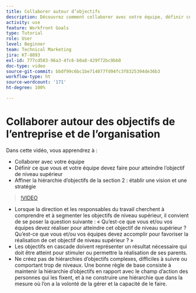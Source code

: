 ```yaml
---
title: Collaborer autour d’objectifs
description: Découvrez comment collaborer avec votre équipe, définir ce que vous et votre équipe devez faire pour atteindre l’objectif de niveau supérieur et affiner votre hiérarchie d’objectifs.
activity: use
feature: Workfront Goals
type: Tutorial
role: User
level: Beginner
team: Technical Marketing
jira: KT-8893
exl-id: 777cd503-96a3-4fc6-b0a8-429f72bc9bb0
doc-type: video
source-git-commit: bbdf99c6bc1be714077fd94fc3f8325394de36b3
workflow-type: ht
source-wordcount: '171'
ht-degree: 100%

---
```


# Collaborer autour des objectifs de l’entreprise et de l’organisation

Dans cette vidéo, vous apprendrez à :

* Collaborer avec votre équipe
* Définir ce que vous et votre équipe devez faire pour atteindre l’objectif de niveau supérieur
* Affiner la hiérarchie d’objectifs de la section 2 : établir une vision et une stratégie

>[!VIDEO](https://video.tv.adobe.com/v/3416015/?quality=12&learn=on&enablevpops=1&captions=fre_fr)

<!--
Pro-tips graphic
-->

* Lorsque la direction et les responsables du travail cherchent à comprendre et à segmenter les objectifs de niveau supérieur, il convient de se poser la question suivante : « Qu’est-ce que vous et/ou vos équipes devez réaliser pour atteindre cet objectif de niveau supérieur ? Qu’est-ce que vous et/ou vos équipes devez accomplir pour favoriser la réalisation de cet objectif de niveau supérieur ? »
* Les objectifs en cascade doivent représenter un résultat nécessaire qui doit être atteint pour stimuler ou permettre la réalisation de ses parents.
* Ne créez pas de hiérarchies d’objectifs complexes, difficiles à suivre ou comportant trop de niveaux. Une bonne règle de base consiste à maintenir la hiérarchie d’objectifs en rapport avec le champ d’action des personnes qui les fixent, et à ne construire une hiérarchie que dans la mesure où l’on a la volonté de la gérer et la capacité de le faire.
